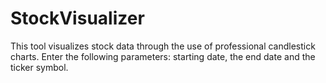 # StockVisualizer
This tool visualizes stock data through the use of professional candlestick charts. Enter the following parameters: starting date, the end date and the ticker symbol.  
